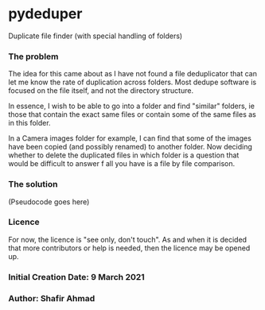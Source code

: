 # pydeduper
Duplicate file finder (with special handling of folders)

### The problem
The idea for this came about as I have not found a file deduplicator that can let me know the rate of duplication across folders. Most dedupe software is focused on the file itself, and not the directory structure.

In essence, I wish to be able to go into a folder and find "similar" folders, ie those that contain the exact same files or contain some of the same files as in this folder.

In a Camera images folder for example, I can find that some of the images have been copied (and possibly renamed) to another folder. Now deciding whether to delete the duplicated files in which folder is a question that would be difficult to answer f all you have is a file by file comparison. 

### The solution
(Pseudocode goes here)

### Licence
For now, the licence is "see only, don't touch". As and when it is decided that more contributors or help is needed, then the licence may be opened up.

### Initial Creation Date: 9 March 2021
### Author: Shafir Ahmad
